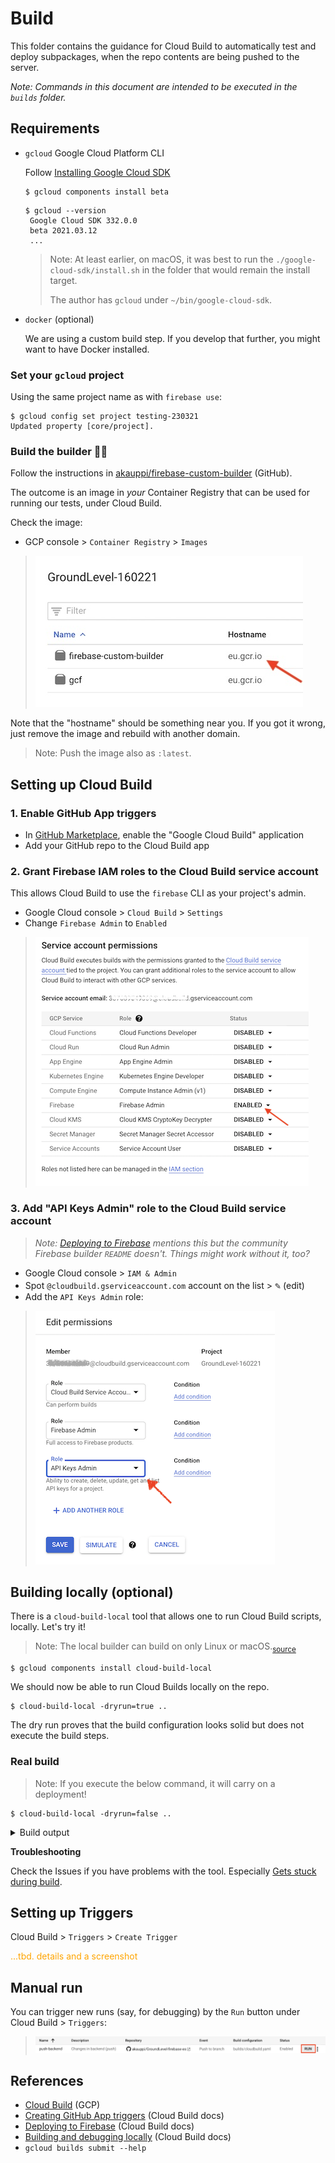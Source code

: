 # Build

This folder contains the guidance for Cloud Build to automatically test and deploy subpackages, when the repo contents are being pushed to the server.

<!-- tbd. explain more -->

*Note: Commands in this document are intended to be executed in the `builds` folder.*

## Requirements

- `gcloud` Google Cloud Platform CLI

   Follow [Installing Google Cloud SDK](https://cloud.google.com/sdk/docs/install)
	
	```
	$ gcloud components install beta
	```

   ```
   $ gcloud --version
	Google Cloud SDK 332.0.0
	beta 2021.03.12
	...
   ```

	>Note: At least earlier, on macOS, it was best to run the `./google-cloud-sdk/install.sh` in the folder that would remain the install target. 
	>
	>The author has `gcloud` under `~/bin/google-cloud-sdk`.

- `docker` (optional)

   We are using a custom build step. If you develop that further, you might want to have Docker installed.
   
### Set your `gcloud` project

Using the same project name as with `firebase use`:

```
$ gcloud config set project testing-230321
Updated property [core/project].
```

<!-- disabled (enable if we get problems; for the author Resource Manager APIs were both enabled; normal and "v2"
### Enable GCP APIs

GCP docs state:

>Enable the Cloud Build, Firebase, and Resource Manager APIs.

Check these by:

- GCP Console > Getting Started > `Enable and disable APIs` (you can get there also via the left side menu)
- `Enable APIs and Services` 

  ![](.images/enable-apis-and-services.png)     

This really sucks; there are N APIs for Firebase. Forget it!
-->

### Build the builder 👷👷

Follow the instructions in [akauppi/firebase-custom-builder](https://github.com/akauppi/firebase-custom-builder) (GitHub).

The outcome is an image in *your* Container Registry that can be used for running our tests, under Cloud Build.

Check the image: 

- GCP console > `Container Registry` > `Images`

>![](.images/cr-images-hostname.png)

Note that the "hostname" should be something near you. If you got it wrong, just remove the image and rebuild with another domain.

>Note: Push the image also as `:latest`.

## Setting up Cloud Build


### 1. Enable GitHub App triggers

- In [GitHub Marketplace](https://github.com/marketplace), enable the "Google Cloud Build" application
- Add your GitHub repo to the Cloud Build app

### 2. Grant Firebase IAM roles to the Cloud Build service account

This allows Cloud Build to use the `firebase` CLI as your project's admin.

- Google Cloud console > `Cloud Build` > `Settings`
- Change `Firebase Admin` to `Enabled`

>![](.images/firebase-admin-enabled.png)


### 3. Add "API Keys Admin" role to the Cloud Build service account

>*Note: [Deploying to Firebase](https://cloud.google.com/build/docs/deploying-builds/deploy-firebase) mentions this but the community Firebase builder `README` doesn't. Things might work without it, too?*

- Google Cloud console > `IAM & Admin`
- Spot `@cloudbuild.gserviceaccount.com` account on the list > <font size="+1.5">`✎`</font> (edit)
- Add the `API Keys Admin` role:

>![](.images/add-api-keys-admin.png)


## Building locally (optional)

There is a `cloud-build-local` tool that allows one to run Cloud Build scripts, locally. Let's try it!

>Note: The local builder can build on only Linux or macOS.<sub>[source](https://cloud.google.com/build/docs/build-debug-locally#restrictions_and_limitations)</sub>

```
$ gcloud components install cloud-build-local
```

We should now be able to run Cloud Builds locally on the repo.

```
$ cloud-build-local -dryrun=true ..
```

The dry run proves that the build configuration looks solid but does not execute the build steps.

### Real build

>Note: If you execute the below command, it will carry on a deployment!

```
$ cloud-build-local -dryrun=false ..
```

<details>
<summary>Build output</summary>

```
$ cloud-build-local -dryrun=false ..
2021/03/26 10:03:52 Warning: The server docker version installed (20.10.5) is different from the one used in GCB (19.03.8)
2021/03/26 10:03:52 Warning: The client docker version installed (20.10.5) is different from the one used in GCB (19.03.8)
Using default tag: latest
latest: Pulling from cloud-builders/metadata
Digest: sha256:ac630903464f3fa39c8c1698c9d867dfdbc66d55e09c0518725440af1bf95b18
Status: Image is up to date for gcr.io/cloud-builders/metadata:latest
gcr.io/cloud-builders/metadata:latest
2021/03/26 10:04:35 Started spoofed metadata server
2021/03/26 10:04:35 Build id = localbuild_7b99d6da-d98f-4954-bca4-88f59486a339
2021/03/26 10:04:35 status changed to "BUILD"
BUILD
Starting Step #0
Step #0: Already have image (with digest): eu.gcr.io/groundlevel-160221/firebase-custom-builder
Step #0: /workspace/packages/backend
Finished Step #0
2021/03/26 10:04:36 Step Step #0 finished
Starting Step #1
Step #1: Already have image (with digest): eu.gcr.io/groundlevel-160221/firebase-custom-builder
Step #1: npm WARN deprecated request@2.88.2: request has been deprecated, see https://github.com/request/request/issues/3142
Step #1: npm WARN deprecated har-validator@5.1.5: this library is no longer supported
Step #1: npm WARN deprecated request-promise-native@1.0.9: request-promise-native has been deprecated because it extends the now deprecated request package, see https://github.com/request/request/issues/3142
Step #1: 
Step #1: > core-js@3.6.5 postinstall /workspace/packages/backend/node_modules/core-js
Step #1: > node -e "try{require('./postinstall')}catch(e){}"
Step #1: 
Step #1: Thank you for using core-js ( https://github.com/zloirock/core-js ) for polyfilling JavaScript standard library!
Step #1: 
Step #1: The project needs your help! Please consider supporting of core-js on Open Collective or Patreon: 
Step #1: > https://opencollective.com/core-js 
Step #1: > https://www.patreon.com/zloirock 
Step #1: 
Step #1: Also, the author of core-js ( https://github.com/zloirock ) is looking for a good job -)
Step #1: 
Step #1: 
Step #1: > protobufjs@6.10.2 postinstall /workspace/packages/backend/node_modules/protobufjs
Step #1: > node scripts/postinstall
Step #1: 
Step #1: npm WARN lifecycle @local/back-end@~postinstall: cannot run in wd @local/back-end@ (cd functions && npm install) (wd=/workspace/packages/backend)
Step #1: npm WARN optional SKIPPING OPTIONAL DEPENDENCY: fsevents@^2.2.1 (node_modules/jest-haste-map/node_modules/fsevents):
Step #1: npm WARN notsup SKIPPING OPTIONAL DEPENDENCY: Unsupported platform for fsevents@2.3.2: wanted {"os":"darwin","arch":"any"} (current: {"os":"linux","arch":"x64"})
Step #1: 
Step #1: added 9 packages from 20 contributors, removed 12 packages, updated 613 packages and audited 580 packages in 57.549s
Step #1: 
Step #1: 42 packages are looking for funding
Step #1:   run `npm fund` for details
Step #1: 
Step #1: found 0 vulnerabilities
Step #1: 
Finished Step #1
2021/03/26 10:05:36 Step Step #1 finished
Starting Step #2
Step #2: Already have image (with digest): eu.gcr.io/groundlevel-160221/firebase-custom-builder
Step #2: 
Step #2: > @local/back-end@ test /workspace/packages/backend
Step #2: > npm run ci
Step #2: 
Step #2: 
Step #2: > @local/back-end@ ci /workspace/packages/backend
Step #2: > npm run ci:seq
Step #2: 
Step #2: 
Step #2: > @local/back-end@ ci:seq /workspace/packages/backend
Step #2: > firebase emulators:exec --project=bunny --only firestore,functions "npm run _ci_init && npm run --silent _ci_fns && npm run --silent _ci_rules"
Step #2: 
Step #2: i  emulators: Starting emulators: functions, firestore
Step #2: ⚠  functions: The following emulators are not running, calls to these services from the Functions emulator will affect production: auth, database, hosting, pubsub
Step #2: ⚠  Your requested "node" version "^14 || ^15" doesn't match your global version "14"
Step #2: ⚠  functions: You are not signed in to the Firebase CLI. If you have authorized this machine using gcloud application-default credentials those may be discovered and used to access production services.
Step #2: ⚠  functions: Unable to fetch project Admin SDK configuration, Admin SDK behavior in Cloud Functions emulator may be incorrect.
Step #2: i  firestore: downloading cloud-firestore-emulator-v1.11.12.jar...
Step #2: 
Step #2: i  firestore: Firestore Emulator logging to firestore-debug.log
Step #2: i  functions: Watching "/workspace/packages/backend/functions" for Cloud Functions...
Step #2: ✔  functions[userInfoShadow_2]: firestore function initialized.
Step #2: ✔  functions[logs_1]: http function initialized (http://localhost:5002/bunny/us-central1/logs_1).
Step #2: i  Running script: npm run _ci_init && npm run --silent _ci_fns && npm run --silent _ci_rules
Step #2: 
Step #2: > @local/back-end@ _ci_init /workspace/packages/backend
Step #2: > node test/prime-docs.js
Step #2: 
Step #2: Primed :)
Step #2: (node:124) ExperimentalWarning: VM Modules is an experimental feature. This feature could change at any time
Step #2: (Use `node --trace-warnings ...` to show where the warning was created)
Step #2: PASS test-fns/userInfo.test.js
Step #2:   userInfo shadowing
Step #2:     ✓ Central user information is not distributed to a project where the user is not a member (315 ms)
Step #2:     ○ skipped Central user information is distributed to a project where the user is a member
Step #2: 
Step #2: Test Suites: 1 passed, 1 total
Step #2: Tests:       1 skipped, 1 passed, 2 total
Step #2: Snapshots:   0 total
Step #2: Time:        1.399 s
Step #2: Ran all test suites.
Step #2: i  functions: Beginning execution of "userInfoShadow_2"
Step #2: >  Global userInfo/xyz change detected:  { displayName: 'blah', photoURL: 'https://no-such.png' }
Step #2: >  User 'xyz' not found in any of the projects.
Step #2: i  functions: Finished "userInfoShadow_2" in ~1s
Step #2: (node:172) ExperimentalWarning: VM Modules is an experimental feature. This feature could change at any time
Step #2: (Use `node --trace-warnings ...` to show where the warning was created)
Step #2: Cleared and primed!
Step #2: Docs primed for test-rules.
Step #2: PASS test-rules/projectsC/index.test.js
Step #2:   '/projects' rules
Step #2:     ✓ unauthenticated access should fail (593 ms)
Step #2:     ✓ user who is not part of the project shouldn't be able to read it (175 ms)
Step #2:     ✓ user who is an author or a collaborator can read a project (that is not 'removed') (272 ms)
Step #2:     ✓ user needs to be an author, to read a 'removed' project (46 ms)
Step #2:     ✓ any authenticated user may create a project, but must include themselves as an author (429 ms)
Step #2:     ✓ An author can change '.title' (122 ms)
Step #2:     ✓ An author can not change the creation time (96 ms)
Step #2:     ✓ An author can mark a project '.removed' (94 ms)
Step #2:     ✓ An author can remove the '.removed' mark (109 ms)
Step #2:     ✓ An author can add new authors, and remove authors as long as one remains (313 ms)
Step #2:     ✓ no user should be able to delete a project (only cloud functions or manual) (42 ms)
Step #2: 
Step #2: PASS test-rules/projectsC/symbolsC.test.js
Step #2:   '/projects/.../symbols' rules
Step #2:     ✓ unauthenticated access should fail (131 ms)
Step #2:     ✓ user who is not part of the project shouldn't be able to read (73 ms)
Step #2:     ✓ project members may read all symbols (306 ms)
Step #2:     ✓ all members may create; creator needs to claim the symbol to themselves (391 ms)
Step #2:     ✓ members may claim a non-claimed symbol (269 ms)
Step #2:     ✓ members may do changes to an already claimed (by them) symbol (125 ms)
Step #2:     ✓ claim cannot be changed (e.g. extended) (50 ms)
Step #2:     ✓ members may delete a symbol claimed to themselves (103 ms)
Step #2:     ○ skipped members may revoke a claim
Step #2: 
Step #2: PASS test-rules/invitesC.test.js
Step #2:   '/invites' rules
Step #2:     ✓ no-one should be able to read (254 ms)
Step #2:     ✓ only a member of a project can invite; only author can invite as-author (484 ms)
Step #2:     ✓ validity: server time; identifying oneself; 'email:project' as id (189 ms)
Step #2: 
Step #2: PASS test-rules/userInfoC.test.js
Step #2:   '/userInfo' rules
Step #2:     ✓ no-one should be able to read (169 ms)
Step #2:     ✓ only the user themselves can write the info (443 ms)
Step #2: 
Step #2: PASS test-rules/projectsC/userInfoC.test.js
Step #2:   '/projects/.../userInfo/' rules
Step #2:     ✓ unauthenticated access should fail (115 ms)
Step #2:     ✓ user who is not part of the project shouldn't be able to read (61 ms)
Step #2:     ✓ project members may read all symbols (74 ms)
Step #2:     ✓ all members may create their own entry (133 ms)
Step #2:     ✓ one cannot create an entry for another member (36 ms)
Step #2:     ✓ members may update the 'lastActive' field (of their own doc) (45 ms)
Step #2:     ✓ members may not update the 'lastActive' field of other members (46 ms)
Step #2:     ✓ members may not update fields that Cloud Function updates (42 ms)
Step #2:     ✓ members may not delete their document (47 ms)
Step #2: 
Step #2: Test Suites: 5 passed, 5 total
Step #2: Tests:       1 skipped, 33 passed, 34 total
Step #2: Snapshots:   0 total
Step #2: Time:        7.951 s
Step #2: Ran all test suites.
Step #2: ✔  Script exited successfully (code 0)
Step #2: i  emulators: Shutting down emulators.
Step #2: i  functions: Stopping Functions Emulator
Step #2: i  firestore: Stopping Firestore Emulator
Step #2: i  hub: Stopping emulator hub
Finished Step #2
2021/03/26 10:06:11 Step Step #2 finished
Starting Step #3
...
```
</details>


**Troubleshooting**

Check the Issues if you have problems with the tool. Especially [Gets stuck during build](https://github.com/GoogleCloudPlatform/cloud-build-local/issues/79).


## Setting up Triggers

Cloud Build > `Triggers` > `Create Trigger`

<font color=orange>...tbd. details and a screenshot</font>



## Manual run

You can trigger new runs (say, for debugging) by the `Run` button under Cloud Build > `Triggers`:

>![](.images/run-trigger.png)



## References

- [Cloud Build](https://cloud.google.com/build/) (GCP)
- [Creating GitHub App triggers](https://cloud.google.com/build/docs/automating-builds/create-github-app-triggers) (Cloud Build docs)
- [Deploying to Firebase](https://cloud.google.com/build/docs/deploying-builds/deploy-firebase) (Cloud Build docs)
- [Building and debugging locally](https://cloud.google.com/build/docs/build-debug-locally) (Cloud Build docs)
- `gcloud builds submit --help`

